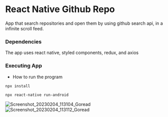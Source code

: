 # React Native Github Repo

App that search repositories and open them by using github search api, in a infinite scroll feed.

### Dependencies

The app uses react native, styled components, redux, and axios

### Executing App

* How to run the program
```
npx install

npx react-native run-android
```



![Screenshot_20230204_113104_Goread](https://user-images.githubusercontent.com/50391089/216773107-90ff31dc-6514-4494-94e7-bce7fd9b5951.jpg)
![Screenshot_20230204_113112_Goread](https://user-images.githubusercontent.com/50391089/216773109-14e0a057-4cb1-413d-8f7d-14a706ed5228.jpg)
